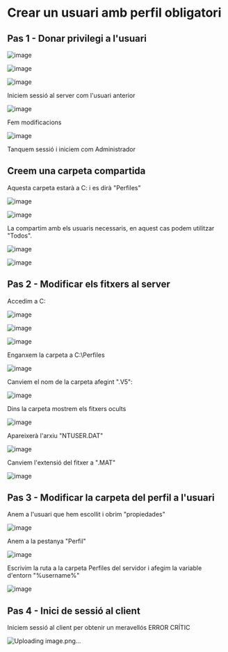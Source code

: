 # Crear un usuari amb perfil obligatori

## Pas 1 - Donar privilegi a l'usuari 

![image](https://github.com/user-attachments/assets/005779a7-e6f1-4f19-85a6-bd9f57e71aa0)

![image](https://github.com/user-attachments/assets/de12ee98-e2db-4ff4-9848-3958775701be)

![image](https://github.com/user-attachments/assets/fa4548c0-810e-466e-aa44-27f940abbe77)

Iniciem sessió al server com l'usuari anterior

![image](https://github.com/user-attachments/assets/27f64667-3d78-4cbb-a2d7-fe09f8775291)

Fem modificacions

![image](https://github.com/user-attachments/assets/d86dcea6-1bff-4c7d-a7f2-a270de550f0c)

Tanquem sessió i iniciem com Administrador

## Creem una carpeta compartida

Aquesta carpeta estarà a C: i es dirà "Perfiles"

![image](https://github.com/user-attachments/assets/e49710ed-38ae-4916-a106-898648e23915)

![image](https://github.com/user-attachments/assets/d24881f2-6f20-4027-bf54-619ed6f141b9)

La compartim amb els usuaris necessaris, en aquest cas podem utilitzar "Todos".

![image](https://github.com/user-attachments/assets/91027be9-694c-418c-8112-1b6db3c18947)

![image](https://github.com/user-attachments/assets/37bc87c7-a0ba-485d-8ef3-bcf2199de00f)

## Pas 2 - Modificar els fitxers al server

Accedim a C:

![image](https://github.com/user-attachments/assets/5f339438-e0c9-4f36-9126-f95e477298ff)

![image](https://github.com/user-attachments/assets/1de277a2-f686-401b-8786-d066afcb2522)

![image](https://github.com/user-attachments/assets/2d7b8c24-5b68-472e-8625-cce53cad119e)

Enganxem la carpeta a C:\Perfiles

![image](https://github.com/user-attachments/assets/9edeaccd-1e19-4fce-bf38-50f82eb723d2)

Canviem el nom de la carpeta afegint ".V5":

![image](https://github.com/user-attachments/assets/5a221cb7-2632-42bf-b702-585d7f2b71e1)

Dins la carpeta mostrem els fitxers ocults

![image](https://github.com/user-attachments/assets/f0f2f96c-aa16-4c8d-a69b-ba92a9ecaba2)

Apareixerà l'arxiu "NTUSER.DAT"

![image](https://github.com/user-attachments/assets/ec84076d-5e7e-41bb-8ef7-7193410c4338)

Canviem l'extensió del fitxer a ".MAT"

![image](https://github.com/user-attachments/assets/3cff2506-4ad8-47fd-9d56-19b9cbed6cb1)

## Pas 3 - Modificar la carpeta del perfil a l'usuari

Anem a l'usuari que hem escollit i obrim "propiedades"

![image](https://github.com/user-attachments/assets/8f9a973c-4be9-48b3-adea-9944dd185275)

Anem a la pestanya "Perfil"

![image](https://github.com/user-attachments/assets/5c5839e0-fb8e-4d2e-9b52-b1dca4519412)

Escrivim la ruta a la carpeta Perfiles del servidor i afegim la variable d'entorn "%username%"

![image](https://github.com/user-attachments/assets/7ef12c8e-e0e9-4802-b3da-32e54f62cc91)

## Pas 4 - Inici de sessió al client

Iniciem sessió al client per obtenir un meravellós ERROR CRÍTIC

![Uploading image.png…]()





